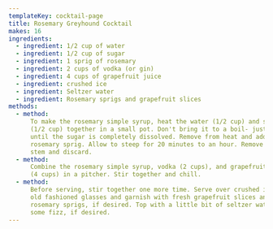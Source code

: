 ```yaml
---
templateKey: cocktail-page
title: Rosemary Greyhound Cocktail
makes: 16
ingredients:
  - ingredient: 1/2 cup of water
  - ingredient: 1/2 cup of sugar
  - ingredient: 1 sprig of rosemary
  - ingredient: 2 cups of vodka (or gin)
  - ingredient: 4 cups of grapefruit juice
  - ingredient: crushed ice
  - ingredient: Seltzer water
  - ingredient: Rosemary sprigs and grapefruit slices
methods:
  - method:
      To make the rosemary simple syrup, heat the water (1/2 cup) and sugar
      (1/2 cup) together in a small pot. Don't bring it to a boil- just heat
      until the sugar is completely dissolved. Remove from heat and add the
      rosemary sprig. Allow to steep for 20 minutes to an hour. Remove rosemary
      stem and discard.
  - method:
      Combine the rosemary simple syrup, vodka (2 cups), and grapefruit juice
      (4 cups) in a pitcher. Stir together and chill.
  - method:
      Before serving, stir together one more time. Serve over crushed ice in
      old fashioned glasses and garnish with fresh grapefruit slices and
      rosemary sprigs, if desired. Top with a little bit of seltzer water for
      some fizz, if desired.
---
```

